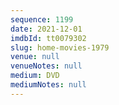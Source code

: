 ```yaml
---
sequence: 1199
date: 2021-12-01
imdbId: tt0079302
slug: home-movies-1979
venue: null
venueNotes: null
medium: DVD
mediumNotes: null
---
```

